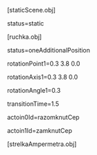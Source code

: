 [staticScene.obj]

status=static

[ruchka.obj]

status=oneAdditionalPosition

rotationPoint1=0.3 3.8 0.0

rotationAxis1=0.3 3.8 0.0

rotationAngle1=0.3

transitionTime=1.5

actoin0Id=razomknutCep

actoin1Id=zamknutCep

[strelkaAmpermetra.obj]


 
 
 
 
 
 
